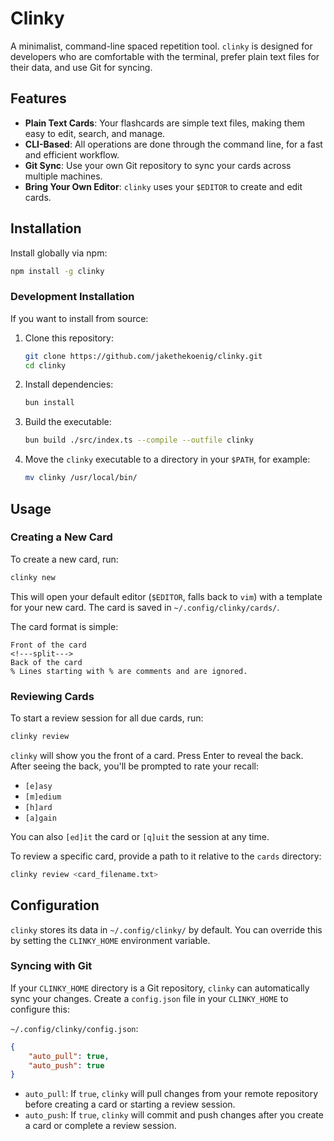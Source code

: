 # Clinky

A minimalist, command-line spaced repetition tool. `clinky` is designed for developers who are comfortable with the terminal, prefer plain text files for their data, and use Git for syncing.

## Features

-   **Plain Text Cards**: Your flashcards are simple text files, making them easy to edit, search, and manage.
-   **CLI-Based**: All operations are done through the command line, for a fast and efficient workflow.
-   **Git Sync**: Use your own Git repository to sync your cards across multiple machines.
-   **Bring Your Own Editor**: `clinky` uses your `$EDITOR` to create and edit cards.

## Installation

Install globally via npm:
```sh
npm install -g clinky
```

### Development Installation

If you want to install from source:

1.  Clone this repository:
    ```sh
    git clone https://github.com/jakethekoenig/clinky.git
    cd clinky
    ```
2.  Install dependencies:
    ```sh
    bun install
    ```
3.  Build the executable:
    ```sh
    bun build ./src/index.ts --compile --outfile clinky
    ```
4.  Move the `clinky` executable to a directory in your `$PATH`, for example:
    ```sh
    mv clinky /usr/local/bin/
    ```

## Usage

### Creating a New Card

To create a new card, run:
```sh
clinky new
```
This will open your default editor (`$EDITOR`, falls back to `vim`) with a template for your new card. The card is saved in `~/.config/clinky/cards/`.

The card format is simple:
```
Front of the card
<!---split--->
Back of the card
% Lines starting with % are comments and are ignored.
```

### Reviewing Cards

To start a review session for all due cards, run:
```sh
clinky review
```
`clinky` will show you the front of a card. Press Enter to reveal the back. After seeing the back, you'll be prompted to rate your recall:

-   `[e]asy`
-   `[m]edium`
-   `[h]ard`
-   `[a]gain`

You can also `[ed]it` the card or `[q]uit` the session at any time.

To review a specific card, provide a path to it relative to the `cards` directory:
```sh
clinky review <card_filename.txt>
```

## Configuration

`clinky` stores its data in `~/.config/clinky/` by default. You can override this by setting the `CLINKY_HOME` environment variable.

### Syncing with Git

If your `CLINKY_HOME` directory is a Git repository, `clinky` can automatically sync your changes. Create a `config.json` file in your `CLINKY_HOME` to configure this:

`~/.config/clinky/config.json`:
```json
{
    "auto_pull": true,
    "auto_push": true
}
```

-   `auto_pull`: If `true`, `clinky` will pull changes from your remote repository before creating a card or starting a review session.
-   `auto_push`: If `true`, `clinky` will commit and push changes after you create a card or complete a review session.
